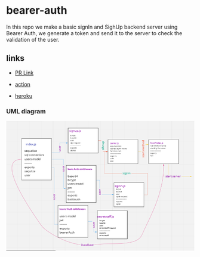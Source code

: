 # bearer-auth


In this repo we make a basic signIn and SighUp backend server using Bearer Auth, we generate a token and send it to the server to check the validation of the user.

## links

* [PR Link]()

* [action]()

* [heroku]()


### UML diagram 

![uml](./images/breaerAuth.png)